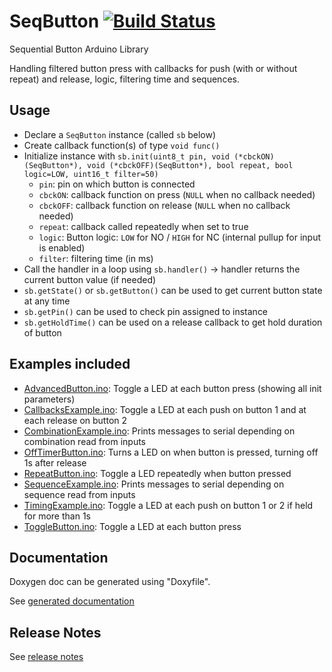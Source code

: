 # SeqButton [![Build Status](https://travis-ci.org/SMFSW/SeqButton.svg?branch=master)](https://travis-ci.org/SMFSW/SeqButton)

Sequential Button Arduino Library

Handling filtered button press with callbacks for push (with or without repeat) and release, logic, filtering time and sequences.

## Usage

- Declare a `SeqButton` instance (called `sb` below)
- Create callback function(s) of type `void func()`
- Initialize instance with `sb.init(uint8_t pin, void (*cbckON)(SeqButton*), void (*cbckOFF)(SeqButton*), bool repeat, bool logic=LOW, uint16_t filter=50)`
  - `pin`: pin on which button is connected
  - `cbckON`: callback function on press (`NULL` when no callback needed)
  - `cbckOFF`: callback function on release (`NULL` when no callback needed)
  - `repeat`: callback called repeatedly when set to true
  - `logic`: Button logic: `LOW` for NO / `HIGH` for NC (internal pullup for input is enabled)
  - `filter`: filtering time (in ms)
- Call the handler in a loop using `sb.handler()` -> handler returns the current button value (if needed)
- `sb.getState()` or `sb.getButton()` can be used to get current button state at any time
- `sb.getPin()` can be used to check pin assigned to instance
- `sb.getHoldTime()` can be used on a release callback to get hold duration of button

## Examples included

- [AdvancedButton.ino](examples/AdvancedButton/AdvancedButton.ino): Toggle a LED at each button press (showing all init parameters)
- [CallbacksExample.ino](examples/CallbacksExample/CallbacksExample.ino): Toggle a LED at each push on button 1 and at each release on button 2
- [CombinationExample.ino](examples/CombinationExample/CombinationExample.ino): Prints messages to serial depending on combination read from inputs
- [OffTimerButton.ino](examples/OffTimerButton/OffTimerButton.ino): Turns a LED on when button is pressed, turning off 1s after release
- [RepeatButton.ino](examples/RepeatButton/RepeatButton.ino): Toggle a LED repeatedly when button pressed
- [SequenceExample.ino](examples/SequenceExample/SequenceExample.ino): Prints messages to serial depending on sequence read from inputs
- [TimingExample.ino](examples/TimingExample/TimingExample.ino): Toggle a LED at each push on button 1 or 2 if held for more than 1s
- [ToggleButton.ino](examples/ToggleButton/ToggleButton.ino): Toggle a LED at each button press

## Documentation

Doxygen doc can be generated using "Doxyfile".

See [generated documentation](https://smfsw.github.io/SeqButton/)

## Release Notes

See [release notes](ReleaseNotes.md)
